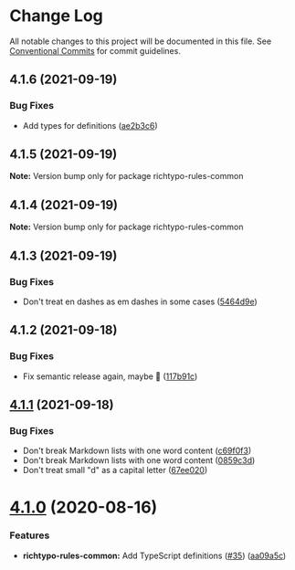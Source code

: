 # Change Log

All notable changes to this project will be documented in this file.
See [Conventional Commits](https://conventionalcommits.org) for commit guidelines.

## 4.1.6 (2021-09-19)


### Bug Fixes

* Add types for definitions ([ae2b3c6](https://github.com/sapegin/richtypo.js/commit/ae2b3c6f97a2300dc0f57e9c54c43d5b862a46bc))





## 4.1.5 (2021-09-19)

**Note:** Version bump only for package richtypo-rules-common





## 4.1.4 (2021-09-19)

**Note:** Version bump only for package richtypo-rules-common





## 4.1.3 (2021-09-19)


### Bug Fixes

* Don't treat en dashes as em dashes in some cases ([5464d9e](https://github.com/sapegin/richtypo.js/commit/5464d9e3c10aceec6ca2ee90666ac73eb8585972))





## 4.1.2 (2021-09-18)


### Bug Fixes

* Fix semantic release again, maybe 🦜 ([117b91c](https://github.com/sapegin/richtypo.js/commit/117b91cf8affab8b4e216dab74c05d8d854ef1fd))





## [4.1.1](https://github.com/sapegin/richtypo.js/compare/richtypo-rules-common@4.1.0...richtypo-rules-common@4.1.1) (2021-09-18)

### Bug Fixes

- Don't break Markdown lists with one word content ([c69f0f3](https://github.com/sapegin/richtypo.js/commit/c69f0f33436ea4461f4cbdffd3ca5aa147199ca3))
- Don't break Markdown lists with one word content ([0859c3d](https://github.com/sapegin/richtypo.js/commit/0859c3da92da0e537ec8fae1a7c9bca3903def30))
- Don't treat small "d" as a capital letter ([67ee020](https://github.com/sapegin/richtypo.js/commit/67ee02065f850e48c96331281808c3730e5fa302))

# [4.1.0](https://github.com/sapegin/richtypo.js/compare/richtypo-rules-common@4.0.2...richtypo-rules-common@4.1.0) (2020-08-16)

### Features

- **richtypo-rules-common:** Add TypeScript definitions ([#35](https://github.com/sapegin/richtypo.js/issues/35)) ([aa09a5c](https://github.com/sapegin/richtypo.js/commit/aa09a5c4b3ac337ec3f31bf5d5144bd1c6a319fc))
